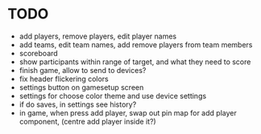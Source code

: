 # TODO

- add players, remove players, edit player names
- add teams, edit team names, add remove players from team members
- scoreboard
- show participants within range of target, and what they need to score
- finish game, allow to send to devices?
- fix header flickering colors
- settings button on gamesetup screen
- settings for choose color theme and use device settings
- if do saves, in settings see history?
- in game, when press add player, swap out pin map for add player component, (centre add player inside it?)